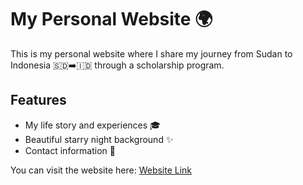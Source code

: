 # My Personal Website 🌍
This is my personal website where I share my journey from Sudan to Indonesia 🇸🇩➡️🇮🇩 through a scholarship program.

## Features
- My life story and experiences 🎓
- Beautiful starry night background ✨
- Contact information 📩

You can visit the website here: [Website Link](https://your-username.github.io/website/)
